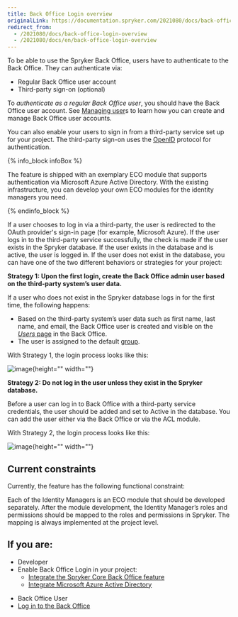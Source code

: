 ```yaml
---
title: Back Office Login overview
originalLink: https://documentation.spryker.com/2021080/docs/back-office-login-overview
redirect_from:
  - /2021080/docs/back-office-login-overview
  - /2021080/docs/en/back-office-login-overview
---
```


To be able to use the Spryker Back Office, users have to authenticate to the Back Office. They can authenticate via:

* Regular Back Office user account
* Third-party sign-on (optional)

To *authenticate as a regular Back Office user*, you should have the Back Office user account. See [Managing user](https://documentation.spryker.com/docs/managing-users#managing-users)s to learn how you can create and manage Back Office user accounts. 

You can also enable your users to sign in from a third-party service set up for your project. The third-party sign-on uses the [OpenID](https://en.wikipedia.org/wiki/OpenID) protocol for authentication.

{% info_block infoBox %}

The feature is shipped with an exemplary ECO module that supports authentication via Microsoft Azure Active Directory. With the existing infrastructure, you can develop your own ECO modules for the identity managers you need.

{% endinfo_block %}

If a user chooses to log in via a third-party, the user is redirected to the OAuth provider's sign-in page (for example, Microsoft Azure). If the user logs in to the third-party service successfully, the check is made if the user exists in the Spryker database. If the user exists in the database and is active, the user is logged in. If the user does not exist in the database, you can have one of the two different behaviors or strategies for your project:

<a name="strategies"></a>

**Strategy 1: Upon the first login, create the Back Office admin user based on the third-party system’s user data.**

If a user who does not exist in the Spryker database logs in for the first time, the following happens:

* Based on the third-party system’s user data such as first name, last name, and email, the Back Office user is created and visible on the [*Users* page](https://documentation.spryker.com/docs/user-reference-information) in the Back Office.
* The user is assigned to the default [group](https://documentation.spryker.com/docs/managing-groups). 

With Strategy 1, the login process looks like this:

![image](https://confluence-connect.gliffy.net/embed/image/5b0f6ab5-d4d5-4b53-b82a-d73bec9c81ea.png?utm_medium=live&utm_source=custom){height="" width=""}

**Strategy 2: Do not log in the user unless they exist in the Spryker database.**

Before a user can log in to Back Office with a third-party service credentials, the user should be added and set to Active in the database. You can add the user either via the Back Office or via the ACL module.

With Strategy 2, the login process looks like this:

![image](https://confluence-connect.gliffy.net/embed/image/5b0f6ab5-d4d5-4b53-b82a-d73bec9c81ea.png?utm_medium=live&utm_source=custom){height="" width=""}

## Current constraints

Currently, the feature has the following functional constraint:

Each of the Identity Managers is an ECO module that should be developed separately. After the module development, the Identity Manager’s roles and permissions should be mapped to the roles and permissions in Spryker. The mapping is always implemented at the project level.

## If you are:

<div class="mr-container">
    <div class="mr-list-container">
        <!-- col1 -->
        <div class="mr-col">
            <ul class="mr-list mr-list-green">
                <li class="mr-title">Developer</li>
                <li>Enable Back Office Login in your project:
                    <ul>          
                <li><a href="https://documentation.spryker.com/2021080/docs/spryker-core-back-office-feature-integration" class="mr-link">Integrate the Spryker Core Back Office feature</a></li>
                <li><a href="https://documentation.spryker.com/2021080/docs/microsoft-azure-active-directory" class="mr-link">Integrate Microsoft Azure Active Directory</a></li>                
            </ul>
        </div>
         <!-- col2 -->
        <div class="mr-col">
            <ul class="mr-list mr-list-blue">
                <li class="mr-title"> Back Office User</li>
                <li><a href="https://documentation.spryker.com/2021080/docs/logging-in-to-the-back-office" class="mr-link">Log in to the Back Office</a></li>
               </ul>
        </div>
        </div>
</div>

